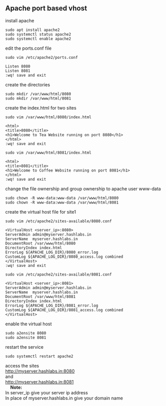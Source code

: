 ## Apache port based vhost
install apache
```
sudo apt install apache2
sudo systemctl status apache2
sudo systemctl enable apache2
```

edit the ports.conf file
```
sudo vim /etc/apache2/ports.conf
```
```
Listen 8080
Listen 8081
:wq! save and exit
```
create the directories
```
sudo mkdir /var/www/html/8080
sudo mkdir /var/www/html/8081
```

create the index.html for two sites
```
sudo vim /var/www/html/8080/index.html
```
```
<html>
<title>8080</title>
<h1>Welcome to Tea Website running on port 8080</h1>
</html>
:wq! save and exit
```
```
sudo vim /var/www/html/8081/index.html
```
```
<html>
<title>8081</title>
<h1>Welcome to Coffee Website running on port 8081</h1>
</html>
:wq! save and exit
```

change the file ownership and group ownership to apache user www-data
```
sudo chown -R www-data:www-data /var/www/html/8080
sudo chown -R www-data:www-data /var/www/html/8081
```

create the virtual host file for site1
```
sudo vim /etc/apache2/sites-available/8080.conf
```
```
<VirtualHost <server_ip>:8080>
ServerAdmin admin@myserver.hashlabs.in
ServerName  myserver.hashlabs.in
DocumentRoot /var/www/html/8080
DirectoryIndex index.html
ErrorLog ${APACHE_LOG_DIR}/8080_error.log
CustomLog ${APACHE_LOG_DIR}/8080_access.log combined
</VirtualHost>
:wq! save and exit
```
```
sudo vim /etc/apache2/sites-available/8081.conf
```
```
<VirtualHost <server_ip>:8081>
ServerAdmin admin@myserver.hashlabs.in
ServerName  myserver.hashlabs.in
DocumentRoot /var/www/html/8081
DirectoryIndex index.html
ErrorLog ${APACHE_LOG_DIR}/8081_error.log
CustomLog ${APACHE_LOG_DIR}/8081_access.log combined
</VirtualHost>
```

enable the virtual host
```
sudo a2ensite 8080
sudo a2ensite 8081
```
restart the service
```
sudo systemctl restart apache2
```
access the sites</br>
http://myserver.hashlabs.in:8080</br>
and</br>
http://myserver.hashlabs.in:8081</br>
&nbsp;
&nbsp;
**Note:**</br> 
In server_ip give your server ip address</br>
In place of myserver.hashlabs.in give your domain name


